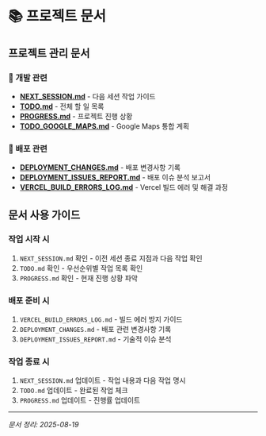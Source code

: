 # 📚 프로젝트 문서

## 프로젝트 관리 문서

### 🚀 개발 관련
- **[NEXT_SESSION.md](./NEXT_SESSION.md)** - 다음 세션 작업 가이드
- **[TODO.md](./TODO.md)** - 전체 할 일 목록
- **[PROGRESS.md](./PROGRESS.md)** - 프로젝트 진행 상황
- **[TODO_GOOGLE_MAPS.md](./TODO_GOOGLE_MAPS.md)** - Google Maps 통합 계획

### 🔧 배포 관련
- **[DEPLOYMENT_CHANGES.md](./DEPLOYMENT_CHANGES.md)** - 배포 변경사항 기록
- **[DEPLOYMENT_ISSUES_REPORT.md](./DEPLOYMENT_ISSUES_REPORT.md)** - 배포 이슈 분석 보고서
- **[VERCEL_BUILD_ERRORS_LOG.md](./VERCEL_BUILD_ERRORS_LOG.md)** - Vercel 빌드 에러 및 해결 과정

## 문서 사용 가이드

### 작업 시작 시
1. `NEXT_SESSION.md` 확인 - 이전 세션 종료 지점과 다음 작업 확인
2. `TODO.md` 확인 - 우선순위별 작업 목록 확인
3. `PROGRESS.md` 확인 - 현재 진행 상황 파악

### 배포 준비 시
1. `VERCEL_BUILD_ERRORS_LOG.md` - 빌드 에러 방지 가이드
2. `DEPLOYMENT_CHANGES.md` - 배포 관련 변경사항 기록
3. `DEPLOYMENT_ISSUES_REPORT.md` - 기술적 이슈 분석

### 작업 종료 시
1. `NEXT_SESSION.md` 업데이트 - 작업 내용과 다음 작업 명시
2. `TODO.md` 업데이트 - 완료된 작업 체크
3. `PROGRESS.md` 업데이트 - 진행률 업데이트

---
*문서 정리: 2025-08-19*